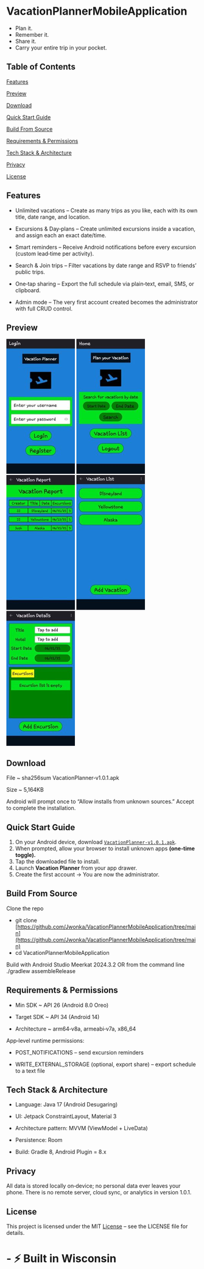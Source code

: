 # VacationPlannerMobileApplication
- Plan it.
- Remember it.
- Share it.
- Carry your entire trip in your pocket.

## Table of Contents

[Features](#features)

[Preview](#preview)

[Download](#download)

[Quick Start Guide](#quick-start-guide)

[Build From Source](#build-from-source)

[Requirements & Permissions](https://github.com/Jwonka/VacationPlannerMobileApplication#requirementspermissions)

[Tech Stack & Architecture](https://github.com/Jwonka/VacationPlannerMobileApplication#techstackarchitecture)

[Privacy](#privacy)

[License](#license)

## Features

- Unlimited vacations – Create as many trips as you like, each with its own title, date range, and location.

- Excursions & Day‑plans – Create unlimited excursions inside a vacation, and assign each an exact date/time.

- Smart reminders – Receive Android notifications before every excursion (custom lead‑time per activity).

- Search & Join trips – Filter vacations by date range and RSVP to friends’ public trips.

- One‑tap sharing – Export the full schedule via plain‑text, email, SMS, or clipboard.

- Admin mode – The very first account created becomes the administrator with full CRUD control.

## Preview

<img src="assets/loginScreen.jpg" alt="Log in screen" /> <img src="assets/mainScreen.jpg" alt="Home Screen" /> <img src="assets/searchReport.jpg" alt="Search results for vacations" /> <img src="assets/vacationList.jpg" alt="List of vacations" /> <img src="assets/vacationDetails.jpg" alt="Details for vacations" />
 

## Download

File ~ sha256sum VacationPlanner‑v1.0.1.apk

Size ~ 5,164KB

Android will prompt once to “Allow installs from unknown sources.” Accept to complete the installation.

## Quick Start Guide
1. On your Android device,  download [`VacationPlanner‑v1.0.1.apk`](https://github.com/Jwonka/VacationPlannerMobileApplication/releases/download/v1.0.1/app-release.apk).
2. When prompted, allow your browser to install unknown apps **(one‑time toggle).**
3. Tap the downloaded file to install.
4. Launch **Vacation Planner** from your app drawer.
5. Create the first account → You are now the administrator.

## Build From Source
Clone the repo
- git clone [https://github.com/Jwonka/VacationPlannerMobileApplication/tree/main](https://github.com/Jwonka/VacationPlannerMobileApplication/tree/main)
- cd VacationPlannerMobileApplication

Build with Android Studio Meerkat 2024.3.2
OR from the command line
./gradlew assembleRelease

## Requirements & Permissions

- Min SDK ~ API 26 (Android 8.0 Oreo)

- Target SDK ~ API 34 (Android 14)

- Architecture ~ arm64‑v8a, armeabi‑v7a, x86_64

App‑level runtime permissions:

- POST_NOTIFICATIONS  – send excursion reminders

- WRITE_EXTERNAL_STORAGE (optional, export share) – export schedule to a text file

## Tech Stack & Architecture

- Language: Java 17 (Android Desugaring) 

- UI: Jetpack ConstraintLayout, Material 3

- Architecture pattern: MVVM (ViewModel + LiveData)

- Persistence: Room

- Build: Gradle 8, Android Plugin = 8.x

## Privacy
All data is stored locally on‑device; no personal data ever leaves your phone. There is no remote server, cloud sync, or analytics in version 1.0.1.

## License
This project is licensed under the MIT [License](https://github.com/Jwonka/VacationPlannerMobileApplication/blob/main/LICENSE) – see the LICENSE file for details.

# - ⚡ Built in Wisconsin
